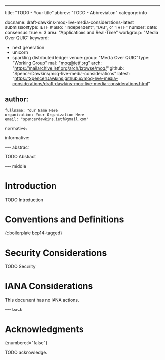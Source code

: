 ---
title: "TODO - Your title"
abbrev: "TODO - Abbreviation"
category: info

docname: draft-dawkins-moq-live-media-considerations-latest
submissiontype: IETF  # also: "independent", "IAB", or "IRTF"
number:
date:
consensus: true
v: 3
area: "Applications and Real-Time"
workgroup: "Media Over QUIC"
keyword:
 - next generation
 - unicorn
 - sparkling distributed ledger
venue:
  group: "Media Over QUIC"
  type: "Working Group"
  mail: "moq@ietf.org"
  arch: "https://mailarchive.ietf.org/arch/browse/moq/"
  github: "SpencerDawkins/moq-live-media-considerations"
  latest: "https://SpencerDawkins.github.io/moq-live-media-considerations/draft-dawkins-moq-live-media-considerations.html"

author:
 -
    fullname: Your Name Here
    organization: Your Organization Here
    email: "spencerdawkins.ietf@gmail.com"

normative:

informative:


--- abstract

TODO Abstract


--- middle

# Introduction

TODO Introduction


# Conventions and Definitions

{::boilerplate bcp14-tagged}


# Security Considerations

TODO Security


# IANA Considerations

This document has no IANA actions.


--- back

# Acknowledgments
{:numbered="false"}

TODO acknowledge.
